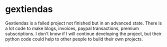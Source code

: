 # gextiendas

Gextiendas is a failed project not finished but in an advanced state. There is a lot code to make blogs, invoices, paypal transactions, premium subscriptions. I don't know if I will continue developing the project, but their python code could help to other people to build their own projects.
